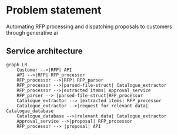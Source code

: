 # Problem statement 
Automating RFP processing and dispatching proposals to customers through generative ai

## Service architecture

```mermaid  
graph LR
    Customer -->|RFP| API
    API -->|RFP| RFP_processor
    RFP_processor -->|RFP| RFP_parser
    RFP_processor -->|parsed-file-struct| Catalogue_extractor
    RFP_processor -->|extracted items| Approval_service
    RFP_parser --> |parsed-file-struct|RFP_processor
    Catalogue_extractor --> |extracted items| RFP_processor
    Catalogue_extractor -->|request for relevant data| Catalogue_database
    Catalogue_database -->|relevant data| Catalogue_extractor
    Approval_service -->|proposal| RFP_processor
    RFP_processor --> |proposal| API
```
